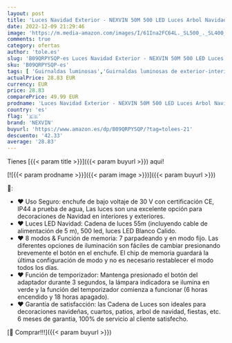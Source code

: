 ```yaml
---
layout: post
title: 'Luces Navidad Exterior - NEXVIN 50M 500 LED Luces Arbol Navidad Blanco Calido  Guirnalda Luces con 8 modelos  Iluminación de Navidad para Arbol  Jardín  Casa  Fiest Decoracion'
date: 2022-12-09 21:29:46
image: 'https://m.media-amazon.com/images/I/61Ina2FC64L._SL500_._SL400_.jpg'
comments: true
category: ofertas
author: 'tole.es'
slug: 'B09QRPYSQP-es Luces Navidad Exterior - NEXVIN 50M 500 LED Luces Arbol...'
sku: 'B09QRPYSQP-es'
tags: [ 'Guirnaldas luminosas','Guirnaldas luminosas de exterior-interior','Iluminación','navidad','nexvin','🇪🇸', ]
actualPrice: 28.83 EUR
currency: EUR
price: 28.83
comparePrice: 49.99 EUR
prodname: 'Luces Navidad Exterior - NEXVIN 50M 500 LED Luces Arbol Navidad Blanco Calido  Guirnalda Luces con 8 modelos  Iluminación de Navidad para Arbol  Jardín  Casa  Fiest Decoracion'
country: 'es'
flag: '🇪🇸'
brand: 'NEXVIN'
buyurl: 'https://www.amazon.es/dp/B09QRPYSQP/?tag=tolees-21'
descuento: '42.33'
average: '28.83'
---
```


Tienes [{{< param title >}}]({{< param buyurl >}}) aqui!

[![{{< param prodname >}}]({{< param image >}})]({{< param buyurl >}})

🔎:

- ❤ Uso Seguro: enchufe de bajo voltaje de 30 V con certificación CE, IP44 a prueba de agua, Las luces son una excelente opción para decoraciones de Navidad en interiores y exteriores.
- ❤ Luces LED Navidad: Cadena de luces 55m (incluyendo cable de alimentación de 5 m), 500 led, luces LED Blanco Calido.
- ❤ 8 modos & Función de memoria: 7 parpadeando y en modo fijo. Las diferentes opciones de iluminación son fáciles de cambiar presionando brevemente el botón en el enchufe. El chip de memoria guardará la última configuración de modo y no es necesario restablecer el modo todos los días.
- ❤ Función de temporizador: Mantenga presionado el botón del adaptador durante 3 segundos, la lámpara indicadora se ilumina en verde y la función del temporizador comienza a funcionar (6 horas encendido y 18 horas apagado).
- ❤ Garantía de satisfacción: las Cadena de Luces son ideales para decoraciones navideñas, cuartos, patios, arbol de navidad, fiestas, etc. 6 meses de garantia, 100% de servicio al cliente satisfecho.

[🛒 Comprar!!!]({{< param buyurl >}})
